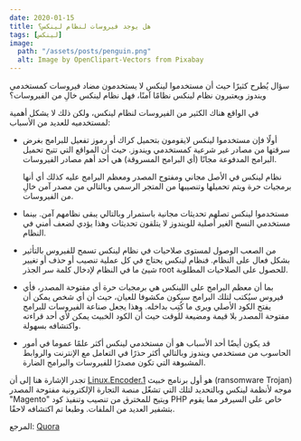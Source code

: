 ```yaml
---
date: 2020-01-15
title: هل يوجد فيروسات لنظام لينكس؟
tags: [لينكس]
image:
  path: "/assets/posts/penguin.png"
  alt: Image by OpenClipart-Vectors from Pixabay
---
```


سؤال يُطرح كثيرًا حيث أن مستخدموا لينكس لا يستخدمون مضاد فيروسات كمستخدمي ويندوز ويعتبرون نظام لينكس نظامًا آمنًا، فهل نظام لينكس خالِ من الفيروسات؟

في الواقع هناك الكثير من الفيروسات لنظام لينكس، ولكن ذلك لا يشكل أهمية لمستخدميه للعديد من الأسباب:

* أولًا فإن مستخدموا لينكس لايقومون بتحميل كراك أو رموز تفعيل للبرامج بغرض سرقتها من مصادر غير شرعية كمستخدمي ويندوز. حيث أن المواقع التي تتيح تحميل البرامج المدفوعة مجانًا (أي البرامج المسروقة) هي أحد أهم مصادر الفيروسات.

    نظام لينكس في الأصل مجاني ومفتوح المصدر ومعظم البرامج عليه كذلك أي أنها برمجيات حرة ويتم تحميلها وتنصيبها من المتجر الرسمي وبالتالي من مصدر آمن خالِ من الفيروسات.

* مستخدموا لينكس تصلهم تحديثات مجانية باستمرار وبالتالي يبقى نظامهم آمن. بينما مستخدمي النسخ الغير أصلية للويندوز لا يتلقون تحديثات وهذا يؤدي لضعف أمني في النظام.

* من الصعب الوصول لمستوى صلاحيات في نظام لينكس تسمح للفيروس بالتأثير بشكل فعال على النظام. فنظام لينكس يحتاج في كل عملية تنصيب أو حذف أو تغيير شيئ ما في النظام لإدخال كلمة سر الجذر root للحصول على الصلاحيات المطلوبة.

* بما أن معظم البرامج على اللينكس هي برمجيات حرة أي مفتوحة المصدر، فأي فيروس سيُكتب لتلك البرامج سيكون مكشوفا للعيان، حيث أن أي شخص يمكن أن يفتح الكود الأصلي ويرى ما كُتِب بداخله. وهذا يجعل صناعة الفيروسات للبرامج مفتوحة المصدر بلا قيمة ومضيعة للوقت حيث أن الكود الخبيث يمكن ﻷي أحد قراءته واكتشافه بسهولة.

* قد يكون أيضًا أحد الأسباب هو أن مستخدمي لينكس أكثر علمًا عموما في أمور الحاسوب من مستخدمي ويندوز وبالتالي أكثر حذرًا في التعامل مع الإنترنت والروابط المشبوهة التي تكون مصدرًا للفيروسات والبرامج الضارة.


تجدر الإشارة هنا إلى أن <a href="https://en.wikipedia.org/wiki/Linux.Encoder.1" target="_blank">Linux.Encoder.1</a> هو أول برنامج خبيث (ransomware Trojan) موجه لأنظمة لينكس وبالتحديد لتلك التي تشغّل منصة التجارة الإلكترونية مفتوحة المصدر "Magento" ويتيح للمخترق من تنصيب وتنفيذ كود PHP خاص على السيرفر مما يقوم بتشفير العديد من الملفات. وطبعا تم اكتشافه لاحقًا.


المرجع: [Quora](https://www.quora.com/Why-is-there-no-viruses-in-Linux)
